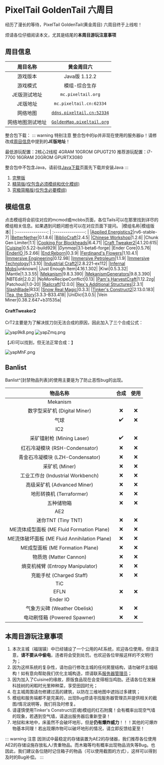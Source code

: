 # PixelTail GoldenTail 六周目

经历了漫长的等待，PixelTail GoldenTail(黄金周目) 六周目终于上线啦！

烦请各位仔细阅读本文，尤其是结尾的**本周目游玩注意事项**

## 周目信息

|周目名称|**黄金周目六**|
| :----------------: | :----------------: |
|游戏版本|Java版 1.12.2|
|游戏模式|模组-综合生存|
|JE版测试地址|`mc.pixeltail.org`|
|JE版地址|`mc.pixeltail.cn:62334`|
|网络地图|[`ddns.pixeltail.cn:52334`](http://ddns.pixeltail.cn:52334/)|
|网络地图测试地址|[`GoldenMap.pixeltail.org`](http://goldenmap.pixeltail.org/)|


整合包下载：
::: warning 特别注意
整合包中的ip并非现在使用的服务器ip！请修改成[周目信息](#周目信息)中提到的**JE版地址**！

最低游玩配置：2核心2线程  4GRAM 10GROM GPUGT210
推荐游玩配置：i7-7700 16GRAM 20GROM GPURTX3080

整合包中不包含Java，请前往[Java下载](/java/)页面先下载并安装Java
:::


1. [完整版](https://210-oss-ufile-cn.glowtree.cn/beehive%2F4%2FPixelTail%E5%85%AD%E5%91%A8%E7%9B%AE%E6%95%B4%E5%90%88%28%E5%AE%8C%E6%95%B4%E7%89%88%29.zip)
2. [精简版(仅包含必须模组和优化模组)](https://210-oss-ufile-cn.glowtree.cn/beehive%2F4%2FPixelTail%E5%85%AD%E5%91%A8%E7%9B%AE%E6%95%B4%E5%90%88%28%E5%8F%AA%E5%90%AB%E5%BF%85%E8%A6%81%E6%A8%A1%E7%BB%84+%E4%BC%98%E5%8C%96%E6%A8%A1%E7%BB%84%29%20v1.0.zip)
3. [究极简略版(仅包含必要模组)](https://210-oss-ufile-cn.glowtree.cn/beehive%2F4%2FPixelTail%E5%85%AD%E5%91%A8%E7%9B%AE%E6%95%B4%E5%90%88%28%E5%8F%AA%E5%90%AB%E5%BF%85%E8%A6%81%E6%A8%A1%E7%BB%84%29%20v1.0.zip)

## 模组信息
点击模组将会前往对应的mcmod或mcbbs页面，各位Tails可以在那里找到详尽的模组相关信息。如果遇到问题问题也可以在对应页面下提问。
|模组名称|模组版本|
| :----------------: | :----------------: |
|[Applied Energistics2](https://www.mcmod.cn/class/260.html)|rv6-stable-7|
|[BetterNether](https://www.mcmod.cn/class/1579.html)|0.1.8.6|
|[BiblioCraft](https://www.mcmod.cn/class/113.html)|2.4.5|
|[Chinese Workshop](https://www.mcmod.cn/class/891.html)|1.2.6|
|Chunk Gen Limiter|1.1|
|[Cooking For Blockheads](https://www.mcmod.cn/class/468.html)|6.4.71|
|[Craft Tweaker2](#crafttweaker2)|4.1.20.615|
|[Cuisine](https://www.mcmod.cn/class/1291.html)|0.5.22-build929|
|*Dynmap*|3.1-beta6-forge|
|Ender Core|0.5.76|
|[EnderIO ](https://www.mcmod.cn/class/181.html)|5.2.66|
|[End:Reborn](https://www.mcmod.cn/class/2240.html)|0.3.9|
|[Ferdinand's Flowers](https://www.mcbbs.net/thread-815440-1-1.html)|1.10.4.1|
|[Immersive Engineering](https://www.mcmod.cn/class/463.html)|0.12.98|
|[Immersive Petroleum](https://www.mcmod.cn/class/819.html)|1.1.9|
|[Immersive Technology](https://www.mcmod.cn/class/885.html)|1.3.10|
|[Industrial Craft2](https://www.mcmod.cn/class/2.html)|2.8.221-ex112|
|[Infernal Mobs](https://www.mcmod.cn/class/380.html)|unknown|
|Just Enough Item|4.16.1.302|
|Kiwi|0.5.3.32|
|Mantle|1.3.3.55|
|[Mekanism](https://www.mcmod.cn/class/187.html)|9.8.3.390|
|[MekanismGenerators](https://www.mcmod.cn/class/1323.html)|9.8.3.390|
|NBTEdit|2.0.2|
|NoMoreRecipeConflict|0.13|
|[Pam's HarvestCraft](https://www.mcmod.cn/class/218.html)|1.12.2zg|
|Patchouli|1.0-20|
|[Railcraft](https://www.mcmod.cn/class/6.html)|12.0.0|
|[Rex's Additional Structures](https://www.mcmod.cn/class/2049.html)|2.3.1|
|[SlashBlade](https://www.mcmod.cn/class/366.html "也请阅读一下CraftTweaker2的部分")|R33|
|[Snow Real Magic](https://www.mcmod.cn/class/2106.html)|0.3.3|
|[Tinker's Construct2](https://www.mcmod.cn/class/683.html)|2.13.0.183|
|[Tea, the Story](https://www.mcmod.cn/class/557.html)|3.3.3-B33.418|
|UniDict|3.0.5|
|Vein Miner|0.38.2.647+b31535a|

#### CraftTweaker2
CrT2主要是为了解决拔刀剑无法合成的原因，因此加入了三个合成公式：


![yap9k8.png](https://s3.ax1x.com/2021/02/08/yap9k8.png)
![yapZmq.png](https://s3.ax1x.com/2021/02/08/yapZmq.png)


【JEI可以找到，但无法正常合成：】

![yapMhF.png](https://s3.ax1x.com/2021/02/08/yapMhF.png)

## Banlist

Banlist^[封禁物品列表]的使用主要是为了防止恶性bug的出现。

|物品名称|合成|使用|
| :----------------: | :----------------: | :----------------: |
|Mekanism|||
|数字型采矿机 (Digital Miner)|:x:|:x:|
|气球|:heavy_check_mark:|:x:|
|IC2|||
|采矿镭射枪 (Mining Laser)|:heavy_check_mark:|:x:|
|红石冷凝模块 (RSH-Condensator)|:x:|:x:|
|青金石冷凝模块 (LZH-Condensator)|:x:|:x:|
|采矿机 (Miner)|:x:|:x:|
|工业工作台 (Industrial Workbench)|:x:|:x:|
|高级采矿机 (Advanced Miner)|:x:|:x:|
|地形转换机 (Terraformer)|:x:|:x:|
|五种储物箱|:x:|:x:|
|AE2|||
|迷你TNT (Tiny TNT)|:x:|:x:|
|ME流体成型面板 (ME Fluid Formation Plane)|:x:|:x:|
|ME流体破坏面板 (ME Fluid Annihilation Plane)|:x:|:x:|
|ME成型面板 (ME Formation Plane)|:x:|:x:|
|物质炮 (Matter Cannon)|:x:|:x:|
|熵变机械臂 (Entropy Manipulator)|:x:|:x:|
|充能手杖 (Charged Staff)|:x:|:x:|
|TiC|||
|EFLN|:x:|:x:|
|Ender IO|||
|气象方尖碑 (Weather Obelisk)|:x:|:x:|
|电动刷怪箱 (Powered Spawner)|:x:|:x:|

## 本周目游玩注意事项

1. 本次主城（福瑞镇）中已经铺设了一个公用的AE系统，欢迎各位使用，但请注意，**请不要从中偷电**，违者将会受到处罚。也欢迎各位举报这样的不文明行为；
2. 因为这样系统的复杂性，请勿自行修改主城的任何房屋结构，请勿破坏主城结构！如有意向帮助我们优化主城构造，烦请联系[服务器管理员](gold/intro/#黄金周目的管理组成员)；
3. 因为加入了Cuisine的缘故，原版食品现在会变得相当鸡肋。还请各位在发展科技树的闲暇时光里种种菜，享受田园时光；
4. 在主城周围请勿修建过高的建筑，以防在三维地图中遮挡过多建筑；
5. 模组和服务端都不是完美的，出现Bug烦请寻找服务器管理员并提供相关的截图/情况说明等，我们将及时修复。
6. 请谨慎使用Tinker's Construct(匠魂)模组的红石附魔！会有概率出现空气墙的现象，若遇到空气墙，请退出服务器后重新登录！
7. 地狱和末地中，床虽然不会破坏地形，但是**仍有爆炸威力**！！！其他的可爆炸物基本同理！若出现爆炸物可以破坏地形的情况，请立即反馈给夏至！

::: warning 注意
因测试中最稳定的存储装置为AE2的存储器，我们推荐各位使用AE2的存储设施存放私人/贵重物品。而木箱等均有概率出现物品消失等Bug。也因此，我们建议各位随时记住箱子的物品（可以使用截图的方式），这样可以得到及时的Bug补偿。
:::
